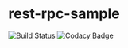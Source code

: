 # rest-rpc-sample

[![Build Status](https://travis-ci.org/ThoughtWorksInc/rest-rpc-sample.svg)](https://travis-ci.org/ThoughtWorksInc/rest-rpc-sample)
[![Codacy Badge](https://www.codacy.com/project/badge/daa4b0e6de4647fc94eeb01fbe331438)](https://www.codacy.com/app/zhanglongyang/rest-rpc-sample)